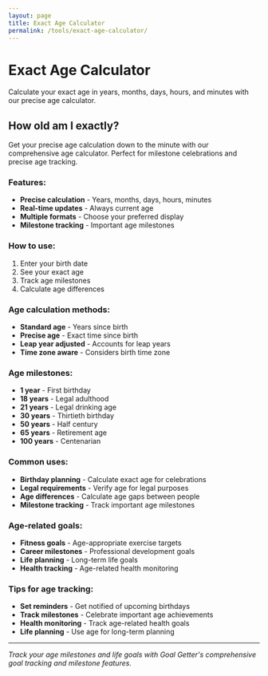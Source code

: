 ```yaml
---
layout: page
title: Exact Age Calculator
permalink: /tools/exact-age-calculator/
---
```


# Exact Age Calculator

Calculate your exact age in years, months, days, hours, and minutes with our precise age calculator.

## How old am I exactly?

Get your precise age calculation down to the minute with our comprehensive age calculator. Perfect for milestone celebrations and precise age tracking.

### Features:
- **Precise calculation** - Years, months, days, hours, minutes
- **Real-time updates** - Always current age
- **Multiple formats** - Choose your preferred display
- **Milestone tracking** - Important age milestones

### How to use:
1. Enter your birth date
2. See your exact age
3. Track age milestones
4. Calculate age differences

### Age calculation methods:
- **Standard age** - Years since birth
- **Precise age** - Exact time since birth
- **Leap year adjusted** - Accounts for leap years
- **Time zone aware** - Considers birth time zone

### Age milestones:
- **1 year** - First birthday
- **18 years** - Legal adulthood
- **21 years** - Legal drinking age
- **30 years** - Thirtieth birthday
- **50 years** - Half century
- **65 years** - Retirement age
- **100 years** - Centenarian

### Common uses:
- **Birthday planning** - Calculate exact age for celebrations
- **Legal requirements** - Verify age for legal purposes
- **Age differences** - Calculate age gaps between people
- **Milestone tracking** - Track important age milestones

### Age-related goals:
- **Fitness goals** - Age-appropriate exercise targets
- **Career milestones** - Professional development goals
- **Life planning** - Long-term life goals
- **Health tracking** - Age-related health monitoring

### Tips for age tracking:
- **Set reminders** - Get notified of upcoming birthdays
- **Track milestones** - Celebrate important age achievements
- **Health monitoring** - Track age-related health goals
- **Life planning** - Use age for long-term planning

---

*Track your age milestones and life goals with Goal Getter's comprehensive goal tracking and milestone features.*
